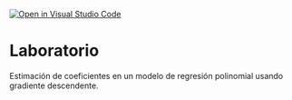 [![Open in Visual Studio Code](https://classroom.github.com/assets/open-in-vscode-718a45dd9cf7e7f842a935f5ebbe5719a5e09af4491e668f4dbf3b35d5cca122.svg)](https://classroom.github.com/online_ide?assignment_repo_id=12725454&assignment_repo_type=AssignmentRepo)
# Laboratorio

Estimación de coeficientes en un modelo de regresión polinomial usando gradiente descendente.
